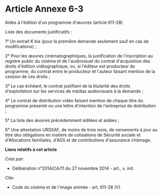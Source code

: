 # Article Annexe 6-3

Aides à l'édition d'un programme d'œuvres (article 611-28) 

Liste des documents justificatifs : 

1° Un extrait K bis (pour la première demande seulement sauf en cas de modifications) ; 

2° Pour les œuvres cinématographiques, la justification de l'inscription au registre public du cinéma et de l'audiovisuel du
contrat d'acquisition des droits d'édition vidéographique, ou, si l'éditeur est producteur du programme, du contrat entre le
producteur et l'auteur faisant mention de la cession de ces droits ; 

3° Le cas échéant, le contrat justifiant de la titularité des droits d'exploitation sur les services de médias audiovisuels à
la demande ; 

4° Le contrat de distribution vidéo faisant mention de chaque titre du programme présenté ou une lettre d'intention de
l'entreprise de distribution ; 

5° La liste des œuvres précédemment éditées et aidées ; 

6° Une attestation URSSAF, de moins de trois mois, de versements à jour au titre des obligations en matière de cotisations de
Sécurité sociale et d'Allocations familiales, d'AGS et de contributions d'assurance chômage.

**Liens relatifs à cet article**

_Créé par_:

  - Délibération n°2014/CA/11 du 27 novembre 2014 - art., v. init.

_Cite_:

  - Code du cinéma et de l'image animée - art. 611-28 (V)
